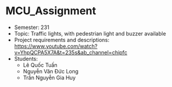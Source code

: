 # MCU_Assignment
- Semester: 231
- Topic: Traffic lights, with pedestrian light and buzzer available
- Project requirements and descriptions: https://www.youtube.com/watch?v=YhpQCPA5X7A&t=235s&ab_channel=chipfc
- Students:
  - Lê Quốc Tuấn
  - Nguyễn Văn Đức Long
  - Trần Nguyễn Gia Huy
